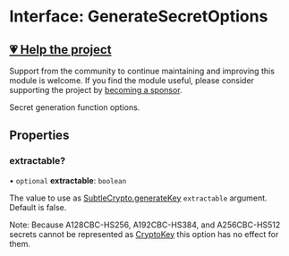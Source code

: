 # Interface: GenerateSecretOptions

## [💗 Help the project](https://github.com/sponsors/panva)

Support from the community to continue maintaining and improving this module is welcome. If you find the module useful, please consider supporting the project by [becoming a sponsor](https://github.com/sponsors/panva).

Secret generation function options.

## Properties

### extractable?

• `optional` **extractable**: `boolean`

The value to use as [SubtleCrypto.generateKey](https://developer.mozilla.org/docs/Web/API/SubtleCrypto/generateKey) `extractable` argument. Default is false.

Note: Because A128CBC-HS256, A192CBC-HS384, and A256CBC-HS512 secrets cannot be represented as
[CryptoKey](https://developer.mozilla.org/docs/Web/API/CryptoKey) this option has no effect for them.
